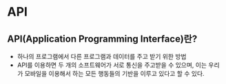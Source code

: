 # API

## API(Application Programming Interface)란?

* 하나의 프로그램에서 다른 프로그램과 데이터를 주고 받기 위한 방법
* API를 이용하면 두 개의 소프트웨어가 서로 통신을 주고받을 수 있으며, 이는 우리가 모바일을 이용해서 하는 모든 행동들의 기반을 이루고 있다고 할 수 있다.

